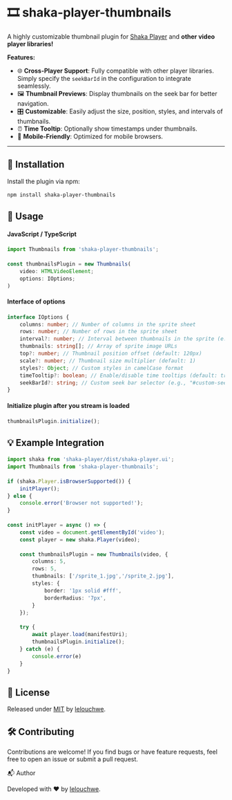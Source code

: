 [//]: # (<div style="width: 100%;">)

[//]: # (  <img src="./.github/index.svg" style="width: 100%;" alt="Click to see the source">)

[//]: # (</div>)

# 🎞️ shaka-player-thumbnails

A highly customizable thumbnail plugin for [Shaka Player](https://github.com/shaka-project/shaka-player) and **other video player libraries!**

**Features:**
- 🌐 **Cross-Player Support**: Fully compatible with other player libraries. Simply specify the `seekBarId` in the configuration to integrate seamlessly.
- 🖼️ **Thumbnail Previews**: Display thumbnails on the seek bar for better navigation.
- 🎛️ **Customizable**: Easily adjust the size, position, styles, and intervals of thumbnails.
- ⏰ **Time Tooltip**: Optionally show timestamps under thumbnails.
- 📱 **Mobile-Friendly**: Optimized for mobile browsers.

---

## 🚀 Installation

Install the plugin via npm:

```bash
npm install shaka-player-thumbnails
```

##  📖 Usage
#### JavaScript / TypeScript

```ts
import Thumbnails from 'shaka-player-thumbnails';

const thumbnailsPlugin = new Thumbnails(
    video: HTMLVideoElement; 
    options: IOptions;
)
```
####  Interface of options
```ts
interface IOptions {
    columns: number; // Number of columns in the sprite sheet
    rows: number; // Number of rows in the sprite sheet
    interval?: number; // Interval between thumbnails in the sprite (e.g., "4")
    thumbnails: string[]; // Array of sprite image URLs
    top?: number; // Thumbnail position offset (default: 120px)
    scale?: number; // Thumbnail size multiplier (default: 1)
    styles?: Object; // Custom styles in camelCase format
    timeTooltip?: boolean; // Enable/disable time tooltips (default: true)
    seekBarId?: string; // Custom seek bar selector (e.g., "#custom-seekbar", ".custom-seekbar")
}
```
#### Initialize plugin after you stream is loaded
```ts
thumbnailsPlugin.initialize();
```
##  💡 Example Integration
```ts
import shaka from 'shaka-player/dist/shaka-player.ui';
import Thumbnails from 'shaka-player-thumbnails';

if (shaka.Player.isBrowserSupported()) {
    initPlayer();
} else {
    console.error('Browser not supported!');
}

const initPlayer = async () => {
    const video = document.getElementById('video');
    const player = new shaka.Player(video);

    const thumbnailsPlugin = new Thumbnails(video, {
        columns: 5,
        rows: 5,
        thumbnails: ['/sprite_1.jpg','/sprite_2.jpg'],
        styles: {
            border: '1px solid #fff',
            borderRadius: '7px',
        }
    });
    
    try {
        await player.load(manifestUri);
        thumbnailsPlugin.initialize();
    } catch (e) {
        console.error(e)
    }
}
```

## 📜 License
Released under [MIT](https://github.com/Lelouchwe/shaka-player-thumbnails/blob/master/LICENSE) by [lelouchwe](https://github.com/Lelouchwe).
## 🛠️ Contributing

Contributions are welcome! If you find bugs or have feature requests, feel free to open an issue or submit a pull request.

📬 Author

Developed with ❤️ by [lelouchwe](https://github.com/Lelouchwe).
